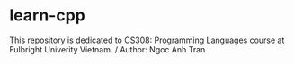 # learn-cpp

This repository is dedicated to CS308: Programming Languages course at Fulbright Univerity Vietnam. / 
Author: Ngoc Anh Tran
